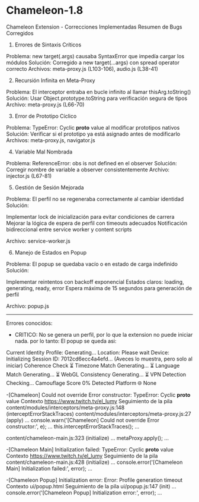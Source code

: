 # Chameleon-1.8
Chameleon Extension - Correcciones Implementadas
Resumen de Bugs Corregidos
1. Errores de Sintaxis Críticos

Problema: new target(.args) causaba SyntaxError que impedía cargar los módulos
Solución: Corregido a new target(...args) con spread operator correcto
Archivos: meta-proxy.js (L103-106), audio.js (L38-41)

2. Recursión Infinita en Meta-Proxy

Problema: El interceptor entraba en bucle infinito al llamar thisArg.toString()
Solución: Usar Object.prototype.toString para verificación segura de tipos
Archivo: meta-proxy.js (L66-70)

3. Error de Prototipo Cíclico

Problema: TypeError: Cyclic __proto__ value al modificar prototipos nativos
Solución: Verificar si el prototipo ya está asignado antes de modificarlo
Archivos: meta-proxy.js, navigator.js

4. Variable Mal Nombrada

Problema: ReferenceError: obs is not defined en el observer
Solución: Corregir nombre de variable a observer consistentemente
Archivo: injector.js (L67-81)

5. Gestión de Sesión Mejorada

Problema: El perfil no se regeneraba correctamente al cambiar identidad
Solución:

Implementar lock de inicialización para evitar condiciones de carrera
Mejorar la lógica de espera de perfil con timeouts adecuados
Notificación bidireccional entre service worker y content scripts


Archivo: service-worker.js

6. Manejo de Estados en Popup

Problema: El popup se quedaba vacío o en estado de carga indefinido
Solución:

Implementar reintentos con backoff exponencial
Estados claros: loading, generating, ready, error
Espera máxima de 15 segundos para generación de perfil


Archivo: popup.js

--------------------------------------

Errores conocidos:
- CRITICO: No se genera un perfil, por lo que la extension no puede iniciar nada. 
por lo tanto:
 El popup se queda asi:

Current Identity
Profile:
Generating...
Location:
Please wait
Device:
Initializing
Session ID:
7012cd6ecc4a4efd... (Aveces lo muestra, pero solo al iniciar)
Coherence Check
⏳
Timezone Match
Generating...
⏳
Language Match
Generating...
⏳
WebGL Consistency
Generating...
⏳
VPN Detection
Checking...
Camouflage Score
0%
Detected Platform
🌐
None


-[Chameleon] Could not override Error constructor: TypeError: Cyclic __proto__ value
Contexto
https://www.twitch.tv/el_lumy
Seguimiento de la pila
content/modules/interceptors/meta-proxy.js:148 (interceptErrorStackTraces)
content/modules/interceptors/meta-proxy.js:27 (apply)
...
                console.warn('[Chameleon] Could not override Error constructor:', e);
...
            this.interceptErrorStackTraces();
...

content/chameleon-main.js:323 (initialize)
...
        metaProxy.apply();
...

-[Chameleon Main] Initialization failed: TypeError: Cyclic __proto__ value
Contexto
https://www.twitch.tv/el_lumy
Seguimiento de la pila
content/chameleon-main.js:428 (initialize)
...
      console.error('[Chameleon Main] Initialization failed:', error);
...

-[Chameleon Popup] Initialization error: Error: Profile generation timeout
Contexto
ui/popup.html
Seguimiento de la pila
ui/popup.js:147 (init)
...
            console.error('[Chameleon Popup] Initialization error:', error);
...

